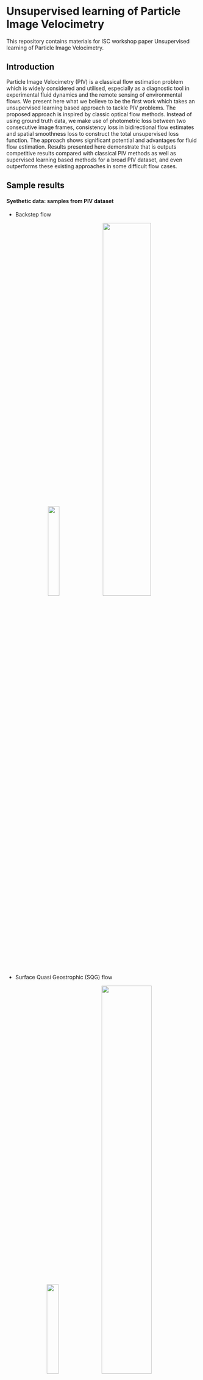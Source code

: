 # Unsupervised learning of Particle Image Velocimetry
This repository contains materials for ISC workshop paper Unsupervised learning of Particle Image Velocimetry.

## Introduction
Particle Image Velocimetry (PIV) is a classical flow estimation problem which is widely considered and utilised, especially as a diagnostic tool in experimental fluid dynamics and the remote sensing of environmental flows. We present here what we believe to be the first work which takes an unsupervised learning based approach to tackle PIV problems. The proposed approach is inspired by classic optical flow methods. Instead of using ground truth data, we make use of photometric loss between two consecutive image frames, consistency loss in bidirectional flow estimates and spatial smoothness loss to construct the total unsupervised loss function. The approach shows significant potential and advantages for fluid flow estimation. Results presented here demonstrate that is outputs competitive results compared with classical PIV methods as well as supervised learning based methods for a broad PIV dataset, and even outperforms these existing approaches in some difficult flow cases.

## Sample results
#### Syethetic data: samples from PIV dataset

- Backstep flow

<p align="center">
  <img src="https://github.com/erizmr/UnLiteFlowNet-PIV/blob/master/images/results/backstep_Re1000_00386.gif" width="24.5%" height="24.5%" />
  <img src="https://github.com/erizmr/UnLiteFlowNet-PIV/blob/master/images/results/backstep_385_un.png" width="50%" height="50%"/><br>
</p>

- Surface Quasi Geostrophic (SQG) flow

<p align="center">
  <img src="https://github.com/erizmr/UnLiteFlowNet-PIV/blob/master/images/results/SQG_01386.gif" width="24.5%" height="24.5%" />
  <img src="https://github.com/erizmr/UnLiteFlowNet-PIV/blob/master/images/results/SQG_1385_un.png" width="51%" height="51%"/><br>
</p>


#### Real experimental data: particle Images from [PIV challenge](http://www.pivchallenge.org/)

- Jet Flow

<p align="center">
  <img src="https://github.com/erizmr/UnLiteFlowNet-PIV/blob/master/images/results/jetflow_1.gif" width="85%" height="85%" /><br>
  <em>From left to right: Particle images, UnLiteFlowNet-PIV(trained by photometric loss only) output, PIV-LiteNetFlow output</em>
</p>

<p align="center">
  <img src="https://github.com/erizmr/UnLiteFlowNet-PIV/blob/master/images/results/jet_flow4_s2_arrow.gif" width="85%" height="85%" /><br>
  <em>From left to right: Particle images, UnLiteFlowNet-PIV(trained by full integrated loss) output, PIV-LiteNetFlow output</em>
</p>

## Unsupervised Loss

<p align="center">
  <img src="https://github.com/erizmr/UnLiteFlowNet-PIV/blob/master/images/network.png" width="80%" height="80%"><br>
</p>

## Dataset
The dataset used in this work is obtained from the work below:

- [PIV dataset](https://doi.org/10.1007/s00348-019-2717-2) (9GB)
```
Shengze Cai, Shichao Zhou, Chao Xu, Qi Gao. 
Dense motion estimation of particle images via a convolutional neural network, Exp Fluids, 2019
```
- [JHTDB](http://turbulence.pha.jhu.edu)
```
Y. Li, E. Perlman, M. Wan, Y. Yang, R. Burns, C. Meneveau, R. Burns, S. Chen, A. Szalay & G. Eyink. 
A public turbulence database cluster and applications to study Lagrangian evolution of velocity increments in turbulence. Journal of Turbulence 9, No. 31, 2008.
```

## Prerequisite

- cuda (v10.1)

- pytorch (v1.5.0)

- sklearn (v0.22.2)

- livelossplot

  ```pip install livelossplot```

- flowiz

  Library to visualize .flo files
  
  ```pip install flowiz -U```
  
- GPUtil

  ```pip install GPUtil```

## Train

Underconstruction

## Test

Underconstruction

## Citation


